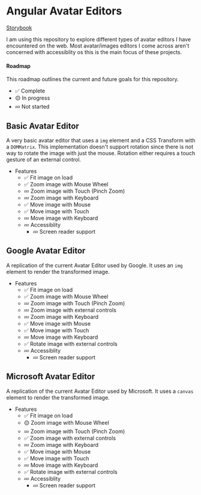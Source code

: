 # Angular Avatar Editors

[Storybook](https://andrewalderson.github.io/angular-avatar-editors/)

I am using this repository to explore different types of avatar editors I have encountered on the web. Most avatar/images editors I come across aren't concerned with accessiblity os this is the main focus of these projects.

#### Roadmap

This roadmap outlines the current and future goals for this repository.

- ✅ Complete
- 🟡 In progress
- 💤 Not started

## Basic Avatar Editor

A very basic avatar editor that uses a `img` element and a CSS Transform with a `DOMMatrix`. This implementation doesn't support rotation since there is not way to rotate the image with just the mouse. Rotation either requires a touch gesture of an external control.

- Features
  - ✅ Fit image on load
  - ✅ Zoom image with Mouse Wheel
  - 💤 Zoom image with Touch (Pinch Zoom)
  - 💤 Zoom image with Keyboard
  - ✅ Move image with Mouse
  - ✅ Move image with Touch
  - 💤 Move image with Keyboard
  - 💤 Accessiblity
    - 💤 Screen reader support

## Google Avatar Editor

A replication of the current Avatar Editor used by Google. It uses an `img` element to render the transformed image.

- Features
  - ✅ Fit image on load
  - ✅ Zoom image with Mouse Wheel
  - 💤 Zoom image with Touch (Pinch Zoom)
  - 💤 Zoom image with external controls
  - 💤 Zoom image with Keyboard
  - ✅ Move image with Mouse
  - ✅ Move image with Touch
  - 💤 Move image with Keyboard
  - ✅ Rotate image with external controls
  - 💤 Accessiblity
    - 💤 Screen reader support

## Microsoft Avatar Editor

A replication of the current Avatar Editor used by Microsoft. It uses a `canvas` element to render the transformed image.

- Features
  - ✅ Fit image on load
  - 🟡 Zoom image with Mouse Wheel
  - 💤 Zoom image with Touch (Pinch Zoom)
  - ✅ Zoom image with external controls
  - 💤 Zoom image with Keyboard
  - ✅ Move image with Mouse
  - ✅ Move image with Touch
  - 💤 Move image with Keyboard
  - ✅ Rotate image with external controls
  - 💤 Accessiblity
    - 💤 Screen reader support
